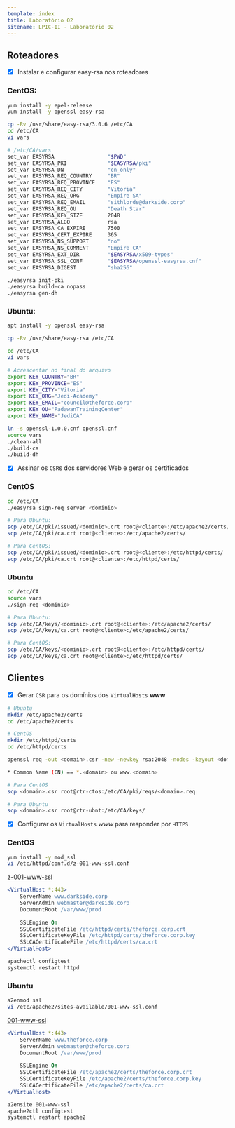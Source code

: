 ```yaml
---
template: index
title: Laboratório 02
sitename: LPIC-II - Laboratório 02
---
```


## Roteadores

* [X] Instalar e configurar easy-rsa nos roteadores

### CentOS:
```bash
yum install -y epel-release
yum install -y openssl easy-rsa

cp -Rv /usr/share/easy-rsa/3.0.6 /etc/CA
cd /etc/CA
vi vars
```

```bash
# /etc/CA/vars
set_var EASYRSA                 "$PWD"
set_var EASYRSA_PKI             "$EASYRSA/pki"
set_var EASYRSA_DN              "cn_only"
set_var EASYRSA_REQ_COUNTRY     "BR"
set_var EASYRSA_REQ_PROVINCE    "ES"
set_var EASYRSA_REQ_CITY        "Vitoria"
set_var EASYRSA_REQ_ORG         "Empire SA"
set_var EASYRSA_REQ_EMAIL       "sithlords@darkside.corp"
set_var EASYRSA_REQ_OU          "Death Star"
set_var EASYRSA_KEY_SIZE        2048
set_var EASYRSA_ALGO            rsa
set_var EASYRSA_CA_EXPIRE       7500
set_var EASYRSA_CERT_EXPIRE     365
set_var EASYRSA_NS_SUPPORT      "no"
set_var EASYRSA_NS_COMMENT      "Empire CA"
set_var EASYRSA_EXT_DIR         "$EASYRSA/x509-types"
set_var EASYRSA_SSL_CONF        "$EASYRSA/openssl-easyrsa.cnf"
set_var EASYRSA_DIGEST          "sha256"
```

```bash
./easyrsa init-pki
./easyrsa build-ca nopass
./easyrsa gen-dh
```


### Ubuntu:
```bash
apt install -y openssl easy-rsa

cp -Rv /usr/share/easy-rsa /etc/CA

cd /etc/CA
vi vars
```

```bash
# Acrescentar no final do arquivo
export KEY_COUNTRY="BR"
export KEY_PROVINCE="ES"
export KEY_CITY="Vitoria"
export KEY_ORG="Jedi-Academy"
export KEY_EMAIL="council@theforce.corp"
export KEY_OU="PadawanTrainingCenter"
export KEY_NAME="JediCA"
```

```bash
ln -s openssl-1.0.0.cnf openssl.cnf
source vars
./clean-all
./build-ca
./build-dh
```

* [X] Assinar os `CSR`s dos servidores Web e gerar os certificados

### CentOS

```bash
cd /etc/CA
./easyrsa sign-req server <dominio>

# Para Ubuntu:
scp /etc/CA/pki/issued/<dominio>.crt root@<cliente>:/etc/apache2/certs/
scp /etc/CA/pki/ca.crt root@<cliente>:/etc/apache2/certs/

# Para CentOS:
scp /etc/CA/pki/issued/<dominio>.crt root@<cliente>:/etc/httpd/certs/
scp /etc/CA/pki/ca.crt root@<cliente>:/etc/httpd/certs/
```

### Ubuntu

```bash
cd /etc/CA
source vars
./sign-req <dominio>

# Para Ubuntu:
scp /etc/CA/keys/<dominio>.crt root@<cliente>:/etc/apache2/certs/
scp /etc/CA/keys/ca.crt root@<cliente>:/etc/apache2/certs/

# Para CentOS:
scp /etc/CA/keys/<dominio>.crt root@<cliente>:/etc/httpd/certs/
scp /etc/CA/keys/ca.crt root@<cliente>:/etc/httpd/certs/
```

## Clientes

* [X] Gerar `CSR` para os domínios dos `VirtualHosts` **www**

```bash
# Ubuntu
mkdir /etc/apache2/certs
cd /etc/apache2/certs

# CentOS
mkdir /etc/httpd/certs
cd /etc/httpd/certs

openssl req -out <domain>.csr -new -newkey rsa:2048 -nodes -keyout <domain>.key

* Common Name (CN) == *.<domain> ou www.<domain>
```

```bash
# Para CentOS
scp <domain>.csr root@rtr-ctos:/etc/CA/pki/reqs/<domain>.req

# Para Ubuntu
scp <domain>.csr root@rtr-ubnt:/etc/CA/keys/
```

* [X] Configurar os `VirtualHosts` *www* para responder por `HTTPS`

### CentOS

```bash
yum install -y mod_ssl
vi /etc/httpd/conf.d/z-001-www-ssl.conf
```

[z-001-www-ssl](ctos/z-001-www-ssl.conf)
```apache
<VirtualHost *:443>
    ServerName www.darkside.corp
    ServerAdmin webmaster@darkside.corp
    DocumentRoot /var/www/prod
    
    SSLEngine On
    SSLCertificateFile /etc/httpd/certs/theforce.corp.crt
    SSLCertificateKeyFile /etc/httpd/certs/theforce.corp.key
    SSLCACertificateFile /etc/httpd/certs/ca.crt
</VirtualHost>
```

```bash
apachectl configtest
systemctl restart httpd
```

### Ubuntu

```bash
a2enmod ssl
vi /etc/apache2/sites-available/001-www-ssl.conf
```

[001-www-ssl](ubnt/001-www-ssl.conf)
```apache
<VirtualHost *:443>
    ServerName www.theforce.corp
    ServerAdmin webmaster@theforce.corp
    DocumentRoot /var/www/prod
    
    SSLEngine On
    SSLCertificateFile /etc/apache2/certs/theforce.corp.crt
    SSLCertificateKeyFile /etc/apache2/certs/theforce.corp.key
    SSLCACertificateFile /etc/apache2/certs/ca.crt
</VirtualHost>
```

```bash
a2ensite 001-www-ssl
apache2ctl configtest
systemctl restart apache2
```
